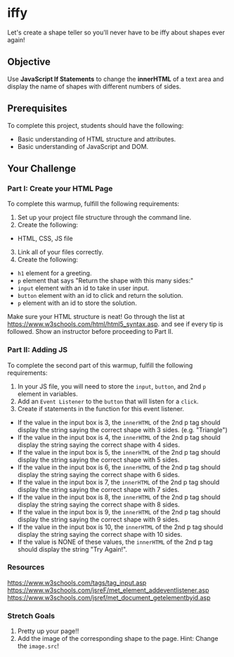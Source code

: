# iffy

Let's create a shape teller so you'll never have to be iffy about shapes ever again!

## Objective
Use **JavaScript If Statements** to change the **innerHTML** of a text area and display the name of shapes with different numbers of sides.

## Prerequisites
To complete this project, students should have the following:
* Basic understanding of HTML structure and attributes.
* Basic understanding of JavaScript and DOM.

## Your Challenge

### Part I: Create your HTML Page
To complete this warmup, fulfill the following requirements:
1. Set up your project file structure through the command line.
2. Create the following:
* HTML, CSS, JS file
3. Link all of your files correctly.
4. Create the following:
* ```h1``` element for a greeting.
* ```p``` element that says "Return the shape with this many sides:"
* ```input``` element with an id to take in user input.
* ```button``` element with an id to click and return the solution.
* ```p``` element with an id to store the solution.

Make sure your HTML structure is neat! Go through the list at https://www.w3schools.com/html/html5_syntax.asp. and see if every tip is followed. Show an instructor before proceeding to Part II.

### Part II: Adding JS
To complete the second part of this warmup, fulfill the following requirements:
1. In your JS file, you will need to store the ```input```, ```button```, and 2nd ```p``` element in variables.
2. Add an ```Event Listener``` to the ```button``` that will listen for a ```click```.
3. Create if statements in the function for this event listener.
* If the value in the input box is 3, the ```innerHTML``` of the 2nd p tag should display the string saying the correct shape with 3 sides. (e.g. "Triangle")
* If the value in the input box is 4, the ```innerHTML``` of the 2nd p tag should display the string saying the correct shape with 4 sides.
* If the value in the input box is 5, the ```innerHTML``` of the 2nd p tag should display the string saying the correct shape with 5 sides.
* If the value in the input box is 6, the ```innerHTML``` of the 2nd p tag should display the string saying the correct shape with 6 sides.
* If the value in the input box is 7, the ```innerHTML``` of the 2nd p tag should display the string saying the correct shape with 7 sides.
* If the value in the input box is 8, the ```innerHTML``` of the 2nd p tag should display the string saying the correct shape with 8 sides.
* If the value in the input box is 9, the ```innerHTML``` of the 2nd p tag should display the string saying the correct shape with 9 sides.
* If the value in the input box is 10, the ```innerHTML``` of the 2nd p tag should display the string saying the correct shape with 10 sides.  
* If the value is NONE of these values, the ```innerHTML``` of the 2nd p tag should display the string "Try Again!".

### Resources
https://www.w3schools.com/tags/tag_input.asp
https://www.w3schools.com/jsreF/met_element_addeventlistener.asp
https://www.w3schools.com/jsref/met_document_getelementbyid.asp

### Stretch Goals
1. Pretty up your page!!
2. Add the image of the corresponding shape to the page. Hint: Change the ```image.src```!
